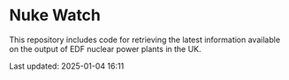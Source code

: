 # Nuke Watch

This repository includes code for retrieving the latest information available on the output of EDF nuclear power plants in the UK.

Last updated: 2025-01-04 16:11